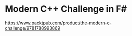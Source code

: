 # Modern C++ Challenge in F#

https://www.packtpub.com/product/the-modern-c-challenge/9781788993869
